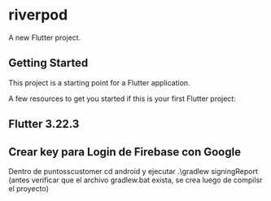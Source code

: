 # riverpod

A new Flutter project.

## Getting Started

This project is a starting point for a Flutter application.

A few resources to get you started if this is your first Flutter project:

## Flutter 3.22.3

## Crear key para Login de Firebase con Google
Dentro de puntosscustomer cd android y ejecutar .\gradlew signingReport
(antes verificar que el archivo gradlew.bat exista, se crea luego de compilsr el proyecto)
